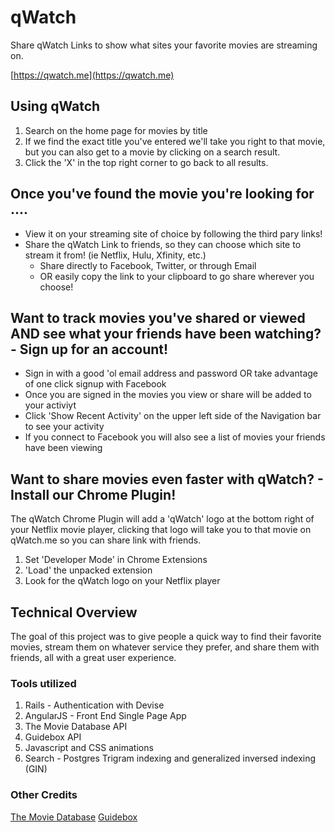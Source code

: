 # qWatch
Share qWatch Links to show what sites your favorite movies are streaming on.

[https://qwatch.me](https://qwatch.me)

## Using qWatch
1. Search on the home page for movies by title
2. If we find the exact title you've entered we'll take you right to that movie,
   but you can also get to a movie by clicking on a search result.
3. Click the 'X' in the top right corner to go back to all results.

## Once you've found the movie you're looking for ....
* View it on your streaming site of choice by following the third pary links!
* Share the qWatch Link to friends, so they can choose which site to stream it from!
  (ie Netflix, Hulu, Xfinity, etc.)
  * Share directly to Facebook, Twitter, or through Email
  * OR easily copy the link to your clipboard to go share wherever you choose!
  
## Want to track movies you've shared or viewed AND see what your friends have been watching? - Sign up for an account!
* Sign in with a good 'ol email address and password OR take advantage of one click signup with Facebook
* Once you are signed in the movies you view or share will be added to your activiyt
* Click 'Show Recent Activity' on the upper left side of the Navigation bar to see your activity
* If you connect to Facebook you will also see a list of movies your friends have been viewing
  
## Want to share movies even faster with qWatch? - Install our Chrome Plugin!
The qWatch Chrome Plugin will add a 'qWatch' logo at the bottom right of your Netflix movie player,
clicking that logo will take you to that movie on qWatch.me so you can share link with friends.

1. Set 'Developer Mode' in Chrome Extensions
2. 'Load' the unpacked extension
3. Look for the qWatch logo on your Netflix player

## Technical Overview
The goal of this project was to give people a quick way to find their favorite movies, stream them on whatever service they prefer, and share them with friends, all with a great user experience. 

### Tools utilized
1. Rails - Authentication with Devise
2. AngularJS - Front End Single Page App 
3. The Movie Database API
4. Guidebox API
5. Javascript and CSS animations
6. Search - Postgres Trigram indexing and generalized inversed indexing (GIN)

### Other Credits
[The Movie Database](https://www.themoviedb.org/?language=en)
[Guidebox](https://api.guidebox.com)
